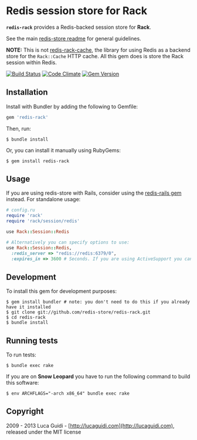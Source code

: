 # Redis session store for Rack

__`redis-rack`__ provides a Redis-backed session store for __Rack__.

See the main [redis-store readme] for general guidelines.

**NOTE:** This is not [redis-rack-cache][], the library for using Redis
as a backend store for the `Rack::Cache` HTTP cache. All this gem does
is store the Rack session within Redis.

[![Build Status](https://github.com/redis-store/redis-rack/actions/workflows/ruby.yml/badge.svg?branch=master)](https://github.com/redis-store/redis-rack/actions/workflows/ruby.yml?query=branch%3Amaster)
[![Code Climate](https://codeclimate.com/github/redis-store/redis-store.png)](https://codeclimate.com/github/redis-store/redis-rack)
[![Gem Version](https://badge.fury.io/rb/redis-rack.png)](http://badge.fury.io/rb/redis-rack)

## Installation

Install with Bundler by adding the following to Gemfile:

```ruby
gem 'redis-rack'
```

Then, run:

```shell
$ bundle install
```

Or, you can install it manually using RubyGems:

```shell
$ gem install redis-rack
```

## Usage

If you are using redis-store with Rails, consider using the [redis-rails gem](https://github.com/redis-store/redis-rails) instead. For standalone usage:

```ruby
# config.ru
require 'rack'
require 'rack/session/redis'

use Rack::Session::Redis

# Alternatively you can specify options to use:
use Rack::Session::Redis,
  :redis_server => "redis://redis:6379/0",
  :expires_in => 3600 # Seconds. If you are using ActiveSupport you can use 1.hour
```

## Development

To install this gem for development purposes:

```shell
$ gem install bundler # note: you don't need to do this if you already have it installed
$ git clone git://github.com/redis-store/redis-rack.git
$ cd redis-rack
$ bundle install
```

## Running tests

To run tests:

```shell
$ bundle exec rake
```

If you are on **Snow Leopard** you have to run the following command to
build this software:

```shell
$ env ARCHFLAGS="-arch x86_64" bundle exec rake
```

## Copyright

2009 - 2013 Luca Guidi - [http://lucaguidi.com](http://lucaguidi.com), released under the MIT license

[redis-rack-cache]: https://github.com/redis-store/redis-rack-cache
[redis-store readme]: https://github.com/redis-store/redis-store
